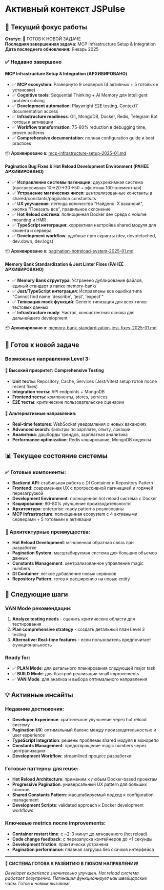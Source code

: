 # Активный контекст JSPulse

## 🎯 Текущий фокус работы

**Статус:** 🔄 ГОТОВ К НОВОЙ ЗАДАЧЕ  
**Последняя завершенная задача:** MCP Infrastructure Setup & Integration  
**Дата последнего обновления:** Январь 2025

### ✅ Недавно завершено

#### MCP Infrastructure Setup & Integration (АРХИВИРОВАНО)
- ✅ **MCP ecosystem**: Развернуто 9 серверов (4 активных + 5 готовых к установке)
- ✅ **Cognitive tools**: Sequential Thinking + AI Memory для intelligent problem solving
- ✅ **Development automation**: Playwright E2E testing, Context7 documentation access
- ✅ **Infrastructure readiness**: Git, MongoDB, Docker, Redis, Telegram Bot готовы к активации
- ✅ **Workflow transformation**: 75-80% reduction в debugging time, proven patterns
- ✅ **Comprehensive documentation**: полная configuration guide и best practices

📦 **Архивировано в**: [mcp-infrastructure-setup-2025-01.md](docs/archive/mcp-infrastructure-setup-2025-01.md)

#### Pagination Bug Fixes & Hot Reload Development Environment (РАНЕЕ АРХИВИРОВАНО)
- ✅ **Исправление системы пагинации**: двухрежимная система (прогрессивная 10→20→30→50 + офсетная 100-элементная)
- ✅ **Устранение магических чисел**: централизованные константы в shared/constants/pagination.constants.ts
- ✅ **UX улучшения**: легенда количества "Найдено: X вакансий", кнопка "Показать все", правильное склонение
- ✅ **Hot Reload система**: полноценная Docker dev среда с volume mounting и HMR
- ✅ **TypeScript интеграция**: корректная настройка shared модуля для клиента и сервера
- ✅ **Development workflow**: удобные npm скрипты (dev, dev:detached, dev:down, dev:logs)

📦 **Архивировано в**: [pagination-hotreload-system-2025-01.md](docs/archive/pagination-hotreload-system-2025-01.md)

#### Memory Bank Standardization & Jest Linter Fixes (РАНЕЕ АРХИВИРОВАНО)
- ✅ **Memory Bank структура**: Устранено дублирование файлов, единый стандарт в папке memory-bank/
- ✅ **Jest/TypeScript интеграция**: Исправлены все ошибки типа "Cannot find name 'describe', 'jest', 'expect'"
- ✅ **Типизация mock функций**: Generic типизация для всех типов тестовых данных
- ✅ **Infrastructure ready**: Чистая, консистентная основа для дальнейшего development

📦 **Архивировано в**: [memory-bank-standardization-jest-fixes-2025-01.md](docs/archive/memory-bank-standardization-jest-fixes-2025-01.md)

## 🚀 Готов к новой задаче

### Возможные направления Level 3:

#### 🧪 Высокий приоритет: Comprehensive Testing
- **Unit тесты**: Repository, Cache, Services (Jest/Vitest setup готов после recent fixes)
- **Integration тесты**: API endpoints + MongoDB  
- **Frontend тесты**: компоненты, stores, services
- **E2E тесты**: критические пользовательские сценарии

#### 🔧 Альтернативные направления:
- **Real-time features**: WebSocket уведомления о новых вакансиях
- **Advanced search**: фильтры по зарплате, опыту, локации
- **Аналитика**: дашборды трендов, зарплатная аналитика
- **Performance optimization**: Redis кэширование, MongoDB индексы

## 📊 Текущее состояние системы

### ✅ Готовые компоненты:
- **Backend API**: стабильная работа с DI Container и Repository Pattern
- **Frontend**: современная UX с прогрессивной пагинацией и горячей перезагрузкой
- **Development Environment**: полноценная hot reload система с Docker
- **Кэширование**: 60-80% улучшение производительности
- **Архитектура**: enterprise-ready patterns реализованы
- **MCP Infrastructure**: полноценная ecosystem с 4 активными серверами + 5 готовыми к активации

### 🎯 Архитектурные преимущества:
- **Hot Reload Development**: мгновенная обратная связь при разработке
- **Pagination System**: масштабируемая система для больших объемов данных
- **Constants Management**: централизованное управление magic numbers
- **DI Container**: легкое добавление новых сервисов
- **Repository Pattern**: готов к расширению на новые entity

## 🔮 Следующие шаги

### VAN Mode рекомендации:
1. **Analyze testing needs** - оценить критические области для тестирования
2. **Plan comprehensive strategy** - создать детальный план Level 3 testing
3. **Alternative: Real-time features** - если пользователь предпочитает функциональность

### Ready for:
- ✅ **PLAN Mode**: для детального планирования следующей major task
- ✅ **BUILD Mode**: для быстрой реализации small improvements  
- ✅ **VAN Mode**: для анализа и выбора оптимального направления

## 💡 Активные инсайты

### Недавние достижения:
- **Developer Experience**: критическое улучшение через hot reload систему
- **Pagination UX**: оптимальный баланс между производительностью и user experience
- **TypeScript Integration**: решены проблемы shared модуля в монорепо
- **Constants Management**: предотвращение magic numbers через централизацию
- **Development Workflow**: streamlined процесс разработки

### Готовые паттерны для reuse:
- **Hot Reload Architecture**: применим к любым Docker-based проектам
- **Progressive Pagination**: универсальный UX pattern для больших списков
- **Shared Constants Pattern**: масштабируемый подход к configuration management
- **Development Scripts**: validated approach к Docker development workflows

### Ключевые metrics после improvements:
- **Container restart time**: с ~2-3 минут до мгновенного (hot reload)
- **Code change feedback**: с перезапуска контейнеров до <1 секунды
- **Development friction**: практически устранена
- **Pagination performance**: плавная загрузка без скачков интерфейса

---

**🎯 СИСТЕМА ГОТОВА К РАЗВИТИЮ В ЛЮБОМ НАПРАВЛЕНИИ!**

*Developer experience значительно улучшен. Hot reload система работает безупречно. Пагинация функционирует как швейцарские часы. Готов к новым вызовам!*